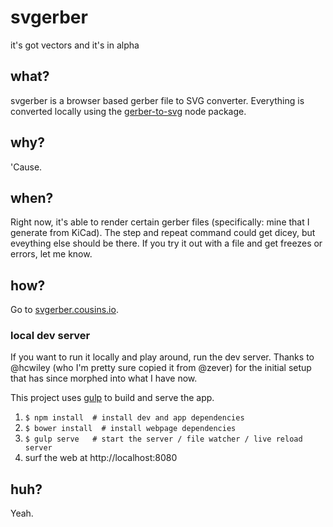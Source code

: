 # svgerber
it's got vectors and it's in alpha

## what?
svgerber is a browser based gerber file to SVG converter. Everything is converted locally using the [gerber-to-svg](https://github.com/mcous/gerber-to-svg) node package.

## why?
'Cause.

## when?
Right now, it's able to render certain gerber files (specifically: mine that I generate from KiCad). The step and repeat command could get dicey, but eveything else should be there. If you try it out with a file and get freezes or errors, let me know.

## how?
Go to [svgerber.cousins.io](http://svgerber.cousins.io).

### local dev server
If you want to run it locally and play around, run the dev server. Thanks to @hcwiley (who I'm pretty sure copied it from @zever) for the initial setup that has since morphed into what I have now.

This project uses [gulp](http://gulpjs.com) to build and serve the app.

1. `$ npm install  # install dev and app dependencies`
2. `$ bower install  # install webpage dependencies`
2. `$ gulp serve   # start the server / file watcher / live reload server`
3. surf the web at http://localhost:8080

## huh?
Yeah.
